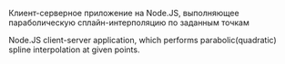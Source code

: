 Клиент-серверное приложение на Node.JS, выполняющее параболическую сплайн-интерполяцию по заданным точкам

Node.JS client-server application, which performs parabolic(quadratic) spline interpolation at given points.
